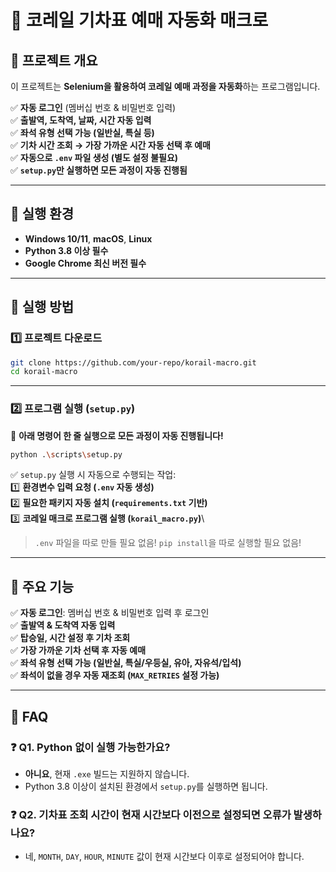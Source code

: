 # 🚆 코레일 기차표 예매 자동화 매크로

## 📌 프로젝트 개요
이 프로젝트는 **Selenium을 활용하여 코레일 예매 과정을 자동화**하는 프로그램입니다.

✅ **자동 로그인** (멤버십 번호 & 비밀번호 입력) \
✅ **출발역, 도착역, 날짜, 시간 자동 입력**\
✅ **좌석 유형 선택 가능 (일반실, 특실 등)**\
✅ **기차 시간 조회 → 가장 가까운 시간 자동 선택 후 예매**\
✅ **자동으로 `.env` 파일 생성 (별도 설정 불필요)**\
✅ **`setup.py`만 실행하면 모든 과정이 자동 진행됨**

---

## 📌 실행 환경
- **Windows 10/11**, **macOS**, **Linux**
- **Python 3.8 이상 필수**
- **Google Chrome 최신 버전 필수**

---

## 📌 실행 방법
### 1️⃣ 프로젝트 다운로드
```bash
git clone https://github.com/your-repo/korail-macro.git
cd korail-macro
```

---

### 2️⃣ 프로그램 실행 (`setup.py`)
📌 **아래 명령어 한 줄 실행으로 모든 과정이 자동 진행됩니다!**
```bash
python .\scripts\setup.py
```
✅ `setup.py` 실행 시 자동으로 수행되는 작업:\
1️⃣ **환경변수 입력 요청 (`.env` 자동 생성)**\
2️⃣ **필요한 패키지 자동 설치 (`requirements.txt` 기반)**\
3️⃣ **코레일 매크로 프로그램 실행 (`korail_macro.py`)**\

> `.env` 파일을 따로 만들 필요 없음!
> `pip install`을 따로 실행할 필요 없음!

---

## 📌 주요 기능
✅ **자동 로그인**: 멤버십 번호 & 비밀번호 입력 후 로그인  
✅ **출발역 & 도착역 자동 입력**  
✅ **탑승일, 시간 설정 후 기차 조회**  
✅ **가장 가까운 기차 선택 후 자동 예매**  
✅ **좌석 유형 선택 가능 (일반실, 특실/우등실, 유아, 자유석/입석)**  
✅ **좌석이 없을 경우 자동 재조회 (`MAX_RETRIES` 설정 가능)**  

---

## 📌 FAQ
### ❓ Q1. Python 없이 실행 가능한가요?
- **아니요**, 현재 `.exe` 빌드는 지원하지 않습니다.
- Python 3.8 이상이 설치된 환경에서 `setup.py`를 실행하면 됩니다.

### ❓ Q2. 기차표 조회 시간이 현재 시간보다 이전으로 설정되면 오류가 발생하나요?
- 네, `MONTH`, `DAY`, `HOUR`, `MINUTE` 값이 현재 시간보다 이후로 설정되어야 합니다.
